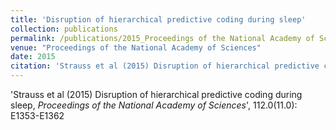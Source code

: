 ```yaml
---
title: 'Disruption of hierarchical predictive coding during sleep'
collection: publications
permalink: /publications/2015_Proceedings of the National Academy of Sciences_Strauss_Disruptionofhierarchical
venue: "Proceedings of the National Academy of Sciences"
date: 2015
citation: 'Strauss et al (2015) Disruption of hierarchical predictive coding during sleep, <i>Proceedings of the National Academy of Sciences</i>', 112.0(11.0): E1353-E1362
---
```

'Strauss et al (2015) Disruption of hierarchical predictive coding during sleep, <i>Proceedings of the National Academy of Sciences</i>', 112.0(11.0): E1353-E1362
